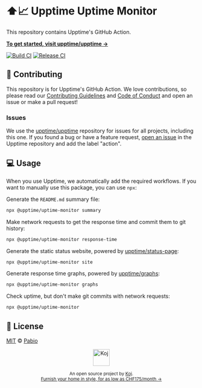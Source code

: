 # ⬆️📈 Upptime Uptime Monitor

This repository contains Upptime's GitHub Action.

[**To get started, visit upptime/upptime →**](https://github.com/upptime/upptime)

[![Build CI](https://github.com/upptime/uptime-monitor/workflows/Build%20CI/badge.svg)](https://github.com/upptime/uptime-monitor/actions?query=workflow%3A%22Build+CI%22)
[![Release CI](https://github.com/upptime/uptime-monitor/workflows/Release%20CI/badge.svg)](https://github.com/upptime/uptime-monitor/actions?query=workflow%3A%22Release+CI%22)

## 🎁 Contributing

This repository is for Upptime's GitHub Action. We love contributions, so please read our [Contributing Guidelines](https://github.com/upptime-js/.github/blob/master/CONTRIBUTING.md) and [Code of Conduct](https://github.com/upptime-js/.github/blob/master/CODE_OF_CONDUCT.md) and open an issue or make a pull request!

### Issues

We use the [upptime/upptime](https://github.com/upptime/upptime) repository for issues for all projects, including this one. If you found a bug or have a feature request, [open an issue](https://github.com/upptime/upptime/issues) in the Upptime repository and add the label "action".

## 💻 Usage

When you use Upptime, we automatically add the required workflows. If you want to manually use this package, you can use `npx`:

Generate the `README.md` summary file:

```bash
npx @upptime/uptime-monitor summary
```

Make network requests to get the response time and commit them to git history:

```bash
npx @upptime/uptime-monitor response-time
```

Generate the static status website, powered by [upptime/status-page](https://github.com/upptime/status-page):

```bash
npx @upptime/uptime-monitor site
```

Generate response time graphs, powered by [upptime/graphs](https://github.com/upptime/graphs):

```bash
npx @upptime/uptime-monitor graphs
```

Check uptime, but don't make git commits with network requests:

```bash
npx @upptime/uptime-monitor
```

## 📄 License

[MIT](./LICENSE) © [Pabio](https://pabio.com)

<p align="center">
  <a href="https://koj.co">
    <img width="44" alt="Koj" src="https://kojcdn.com/v1598284251/website-v2/koj-github-footer_m089ze.svg">
  </a>
</p>
<p align="center">
  <sub>An open source project by <a href="https://koj.co">Koj</a>. <br> <a href="https://koj.co">Furnish your home in style, for as low as CHF175/month →</a></sub>
</p>
